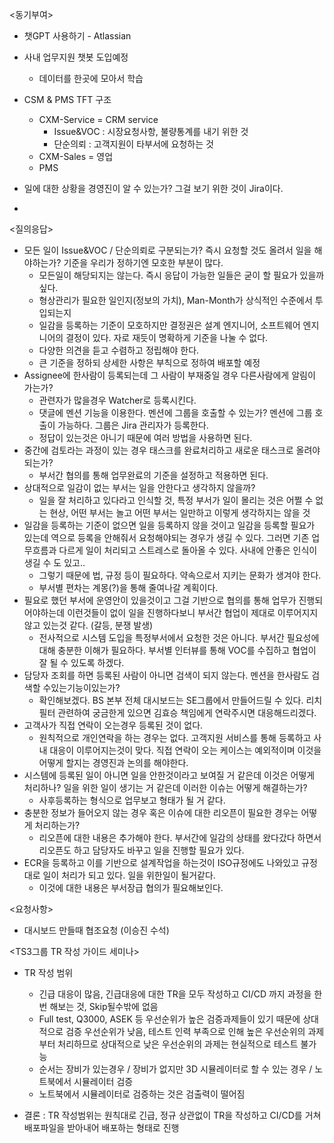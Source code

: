 <동기부여>
- 챗GPT 사용하기 - Atlassian
- 사내 업무지원 챗봇 도입예정
	- 데이터를 한곳에 모아서 학습

- CSM & PMS TFT 구조
	- CXM-Service = CRM service
		- Issue&VOC : 시장요청사항, 불량통계를 내기 위한 것
		- 단순의뢰 : 고객지원이 타부서에 요청하는 것
	- CXM-Sales = 영업
	- PMS
- 일에 대한 상황을 경영진이 알 수 있는가? 그걸 보기 위한 것이 Jira이다.
- 

<질의응답>
- 모든 일이 Issue&VOC / 단순의뢰로 구분되는가? 즉시 요청할 것도 올려서 일을 해야하는가? 기준을 우리가 정하기엔 모호한 부분이 많다.
	- 모든일이 해당되지는 않는다. 즉시 응답이 가능한 일들은 굳이 할 필요가 있을까 싶다.
	- 형상관리가 필요한 일인지(정보의 가치), Man-Month가 상식적인 수준에서 투입되는지
	- 일감을 등록하는 기준이 모호하지만 결정권은 설계 엔지니어, 소프트웨어 엔지니어의 결정이 있다. 자로 재듯이 명확하게 기준을 나눌 수 없다.
	- 다양한 의견을 듣고 수렴하고 정립해야 한다.
	- 큰 기준을 정하되 상세한 사항은 부칙으로 정하여 배포할 예정
- Assignee에 한사람이 등록되는데 그 사람이 부재중일 경우 다른사람에게 알림이 가는가?
	- 관련자가 많을경우 Watcher로 등록시킨다.
	- 댓글에 멘션 기능을 이용한다. 멘션에 그룹을 호출할 수 있는가? 멘션에 그룹 호출이 가능하다. 그룹은 Jira 관리자가 등록한다.
	- 정답이 있는것은 아니기 때문에 여러 방법을 사용하면 된다.
- 중간에 검토라는 과정이 있는 경우 태스크를 완료처리하고 새로운 태스크로 올려야 되는가?
	- 부서간 협의를 통해 업무완료의 기준을 설정하고 적용하면 된다.
- 상대적으로 일감이 없는 부서는 일을 안한다고 생각하지 않을까?
	- 일을 잘 처리하고 있다라고 인식할 것, 특정 부서가 일이 몰리는 것은 어쩔 수 없는 현상, 어떤 부서는 놀고 어떤 부서는 일만하고 이렇게 생각하지는 않을 것
- 일감을 등록하는 기준이 없으면 일을 등록하지 않을 것이고 일감을 등록할 필요가 있는데 역으로 등록을 안해줘서 요청해야되는 경우가 생길 수 있다. 그러면 기존 업무흐름과 다르게 일이 처리되고 스트레스로 돌아올 수 있다. 사내에 안좋은 인식이 생길 수 도 있고.. 
	- 그렇기 때문에 법, 규정 등이 필요하다. 약속으로서 지키는 문화가 생겨야 한다.
	- 부서별 편차는 계몽(?)을 통해 줄여나갈 계획이다.
- 필요로 했던 부서에 운영안이 있을것이고 그걸 기반으로 협의를 통해 업무가 진행되어야하는데 이런것들이 없이 일을 진행하다보니 부서간 협업이 제대로 이루어지지 않고 있는것 같다. (갈등, 분쟁 발생)
	- 전사적으로 시스템 도입을 특정부서에서 요청한 것은 아니다. 부서간 필요성에 대해 충분한 이해가 필요하다. 부서별 인터뷰를 통해 VOC를 수집하고 협업이 잘 될 수 있도록 하겠다.
- 담당자 조회를 하면 등록된 사람이 아니면 검색이 되지 않는다. 멘션을 한사람도 검색할 수있는기능이있는가? 
	- 확인해보겠다. BS 본부 전체 대시보드는 SE그룹에서 만들어드릴 수 있다. 리치필터 관련하여 궁금한게 있으면 김효승 책임에게 연락주시면 대응해드리겠다.
- 고객사가 직접 연락이 오는경우 등록된 것이 없다.
	- 원칙적으로 개인연락을 하는 경우는 없다. 고객지원 서비스를 통해 등록하고 사내 대응이 이루어지는것이 맞다. 직접 연락이 오는 케이스는 예외적이며 이것을 어떻게 할지는 경영진과 논의를 해야한다.
- 시스템에 등록된 일이 아니면 일을 안한것이라고 보여질 거 같은데 이것은 어떻게 처리하나? 일을 위한 일이 생기는 거 같은데 이러한 이슈는 어떻게 해결하는가?
	- 사후등록하는 형식으로 업무보고 형태가 될 거 같다.
- 충분한 정보가 들어오지 않는 경우 혹은 이슈에 대한 리오픈이 필요한 경우는 어떻게 처리하는가?
	- 리오픈에 대한 내용은 추가해야 한다. 부서간에 일감의 상태를 왔다갔다 하면서 리오픈도 하고 담당자도 바꾸고 일을 진행할 필요가 있다.
- ECR을 등록하고 이를 기반으로 설계작업을 하는것이 ISO규정에도 나와있고 규정대로 일이 처리가 되고 있다. 일을 위한일이 될거같다. 
	- 이것에 대한 내용은 부서장급 협의가 필요해보인다.

<요청사항>
- 대시보드 만들때 협조요청 (이승진 수석)


<TS3그룹 TR 작성 가이드 세미나>
- TR 작성 범위
	- 긴급 대응이 많음, 긴급대응에 대한 TR을 모두 작성하고 CI/CD 까지 과정을 한번 해보는 것, Skip될수밖에 없음
	- Full test, Q3000, ASEK 등 우선순위가 높은 검증과제들이 있기 때문에 상대적으로 검증 우선순위가 낮음, 테스트 인력 부족으로 인해 높은 우선순위의 과제부터 처리하므로 상대적으로 낮은 우선순위의 과제는 현실적으로 테스트 불가능
	- 순서는 장비가 있는경우 / 장비가 없지만 3D 시뮬레이터로 할 수 있는 경우 / 노트북에서 시뮬레이터 검증
	- 노트북에서 시뮬레이터로 검증하는 것은 검출력이 떨어짐

- 결론 : TR 작성범위는 원칙대로 긴급, 정규 상관없이 TR을 작성하고 CI/CD를 거쳐 배포파일을 받아내어 배포하는 형태로 진행 

